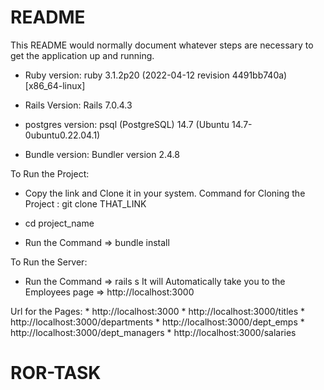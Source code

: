 # README

This README would normally document whatever steps are necessary to get the
application up and running.


* Ruby version:
    ruby 3.1.2p20 (2022-04-12 revision 4491bb740a) [x86_64-linux]

* Rails Version:
    Rails 7.0.4.3
    
* postgres version:
    psql (PostgreSQL) 14.7 (Ubuntu 14.7-0ubuntu0.22.04.1)

* Bundle version:
    Bundler version 2.4.8
    
 To Run the Project:
 
 * Copy the link and Clone it in your system.
    Command for Cloning the Project : git clone THAT_LINK

 * cd project_name
 
 * Run the Command => bundle install
 
 To Run the Server:
   * Run the Command => rails s
   It will Automatically take you to the Employees page => http://localhost:3000
   
   Url for the Pages:
    * http://localhost:3000
    * http://localhost:3000/titles
    * http://localhost:3000/departments
    * http://localhost:3000/dept_emps
    * http://localhost:3000/dept_managers
    * http://localhost:3000/salaries

# ROR-TASK
